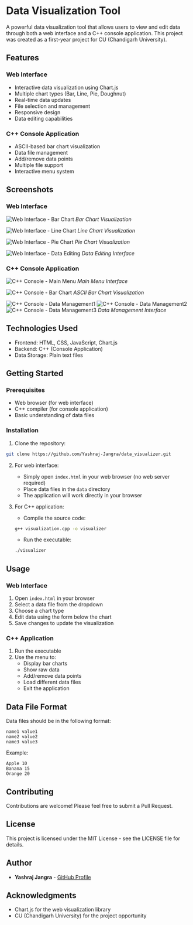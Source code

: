 # Data Visualization Tool

A powerful data visualization tool that allows users to view and edit data through both a web interface and a C++ console application. This project was created as a first-year project for CU (Chandigarh University).

## Features

### Web Interface
- Interactive data visualization using Chart.js
- Multiple chart types (Bar, Line, Pie, Doughnut)
- Real-time data updates
- File selection and management
- Responsive design
- Data editing capabilities

### C++ Console Application
- ASCII-based bar chart visualization
- Data file management
- Add/remove data points
- Multiple file support
- Interactive menu system

## Screenshots

### Web Interface
![Web Interface - Bar Chart](screenshots/web_bar_chart.jpeg)
*Bar Chart Visualization*

![Web Interface - Line Chart](screenshots/web_line_chart.jpeg)
*Line Chart Visualization*

![Web Interface - Pie Chart](screenshots/web_pie_chart.jpeg)
*Pie Chart Visualization*

![Web Interface - Data Editing](screenshots/web_data_editing.jpeg)
*Data Editing Interface*

### C++ Console Application
![C++ Console - Main Menu](screenshots/cpp_main_menu.png)
*Main Menu Interface*

![C++ Console - Bar Chart](screenshots/cpp_bar_chart.png)
*ASCII Bar Chart Visualization*

![C++ Console - Data Management1](screenshots/cpp_data_management1.png)
![C++ Console - Data Management2](screenshots/cpp_data_management2.png)
![C++ Console - Data Management3](screenshots/cpp_data_management3.png)
*Data Management Interface*

## Technologies Used

- Frontend: HTML, CSS, JavaScript, Chart.js
- Backend: C++ (Console Application)
- Data Storage: Plain text files

## Getting Started

### Prerequisites
- Web browser (for web interface)
- C++ compiler (for console application)
- Basic understanding of data files

### Installation

1. Clone the repository:
```bash
git clone https://github.com/Yashraj-Jangra/data_visualizer.git
```

2. For web interface:
   - Simply open `index.html` in your web browser (no web server required)
   - Place data files in the `data` directory
   - The application will work directly in your browser

3. For C++ application:
   - Compile the source code:
   ```bash
   g++ visualization.cpp -o visualizer
   ```
   - Run the executable:
   ```bash
   ./visualizer
   ```

## Usage

### Web Interface
1. Open `index.html` in your browser
2. Select a data file from the dropdown
3. Choose a chart type
4. Edit data using the form below the chart
5. Save changes to update the visualization

### C++ Application
1. Run the executable
2. Use the menu to:
   - Display bar charts
   - Show raw data
   - Add/remove data points
   - Load different data files
   - Exit the application

## Data File Format

Data files should be in the following format:
```
name1 value1
name2 value2
name3 value3
```

Example:
```
Apple 10
Banana 15
Orange 20
```

## Contributing

Contributions are welcome! Please feel free to submit a Pull Request.

## License

This project is licensed under the MIT License - see the LICENSE file for details.

## Author

- **Yashraj Jangra** - [GitHub Profile](https://github.com/Yashraj-Jangra)

## Acknowledgments

- Chart.js for the web visualization library
- CU (Chandigarh University) for the project opportunity 